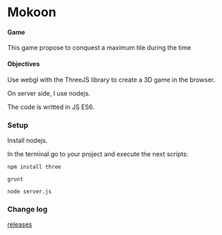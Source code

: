 # Mokoon

#### Game ####

This game propose to conquest a maximum tile during the time

#### Objectives ####

Use webgl with the ThreeJS library to create a 3D game in the browser.

On server side, I use nodejs. 

The code is writted in JS ES6.

### Setup ###

Install nodejs.

In the terminal go to your project and execute the next scripts:
```
npm install three
```
```
grunt
```
```
node server.js
```

### Change log ###

[releases](https://github.com/brusyl/Mokoon/releases)